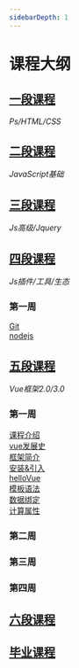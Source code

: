 ```yaml
---
sidebarDepth: 1
---
```

# 课程大纲

## [一段课程](./guide/一段.md)
*Ps/HTML/CSS*
## [二段课程](./guide/二段.md)
*JavaScript基础*
## [三段课程](./guide/三段.md)
*Js高级/Jquery*
## [四段课程](./guide/四段/目录.md)
*Js插件/工具/生态*
### **第一周**
[Git](../guide/四段/Git.md)<br>
[nodejs](../guide/四段/Nodejs.md)
## [五段课程](./guide/五段/目录.md)
*Vue框架2.0/3.0*
### **第一周**
[课程介绍](../guide/五段/课程介绍.md)<br> 
[vue发展史](../guide/五段/课程介绍.html#vue发展史)<br> 
[框架简介](../guide/五段/课程介绍.html#二-框架简介)<br>
[安装&引入](../guide/五段/基本使用.md#安装&引入)<br> 
[helloVue](../guide/五段/基本使用.md#helloVue)<br>
[模板语法](../guide/五段/基本使用.md#模版语法)<br>
[数据绑定](../guide/五段/基本使用.md#数据绑定)<br>
[计算属性](../guide/五段/基本使用.md#)<br>
### **第二周**
### **第三周**
### **第四周**
## [六段课程](./guide/六段.md)

## [毕业课程](./guide/毕业课程.md)

